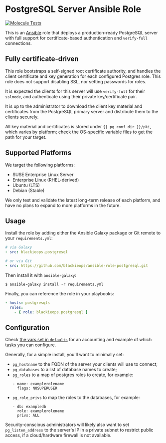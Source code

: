 # PostgreSQL Server Ansible Role

[![Molecule Tests](https://github.com/blackieops/ansible-role-postgresql/actions/workflows/test.yml/badge.svg)](https://github.com/blackieops/ansible-role-postgresql/actions/workflows/test.yml)

This is an [Ansible] role that deploys a production-ready PostgreSQL server
with full support for certificate-based authentication and `verify-full`
connections.

[Ansible]: https://ansible.com

## Fully certificate-driven

This role bootstraps a self-signed root certificate authority, and handles the
client certificate and key generation for each configured Postgres role. This
role does not support disabling SSL, nor setting passwords for roles.

It is expected the clients for this server will use `verify-full` for their
`sslmode`, and authenticate using their private key/certificate pair.

It is up to the administrator to download the client key material and
certificates from the PostgreSQL primary server and distribute them to the
clients securely.

All key material and certificates is stored under `{{ pg_conf_dir }}/pki`,
which varies by platform; check the OS-specific variable files to get the path
for your target.

## Supported Platforms

We target the following platforms:

* SUSE Enterprise Linux Server
* Enterprise Linux (RHEL-derived)
* Ubuntu (LTS)
* Debian (Stable)

We only test and validate the latest long-term release of each platform, and
have no plans to expand to more platforms in the future.

## Usage

Install the role by adding either the Ansible Galaxy package or Git remote to
your `requirements.yml`:

```yaml
# via Galaxy
- src: blackieops.postgresql

# or via Git
- src: https://github.com/blackieops/ansible-role-postgresql.git
```

Then install it with `ansible-galaxy`:

```
$ ansible-galaxy install -r requirements.yml
```

Finally, you can reference the role in your playbooks:

```yaml
- hosts: postgresqls
  roles:
    - { role: blackieops.postgresql }
```

## Configuration

Check [the vars set in `defaults`][def] for an accounting and example of which
tasks you can configure.

Generally, for a simple install, you'll want to minimally set:

* `pg_hostname` to the FQDN of the server your clients will use to connect;
* `pg_databases` to a list of database names to create;
* `pg_roles` to a map of postgres roles to create, for example:
  ```
  - name: examplerolename
    flags: NOSUPERUSER
  ```
* `pg_role_privs` to map the roles to the databases, for example:
  ```
  - db: exampledb
    role: examplerolename
    privs: ALL
  ```

Security-conscious administrators will likely also want to set
`pg_listen_address` to the server's IP in a private subnet to restrict public
access, if a cloud/hardware firewall is not available.

[def]: ./defaults/main.yml

